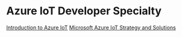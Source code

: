 # Azure IoT Developer Specialty

[Introduction to Azure IoT](/iot/azure-iot/introduction.html)
[Microsoft Azure IoT Strategy and Solutions](/iot/azure-iot/strategy-and-solutions.html)